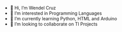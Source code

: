 - 👋 Hi, I’m Wendel Cruz
- 👀 I’m interested in Programming Languages
- 🌱 I’m currently learning Python, HTML and Arduino
- 💞️ I’m looking to collaborate on TI Projects

<!---
WendelNCruz/WendelNCruz is a ✨ special ✨ repository because its `README.md` (this file) appears on your GitHub profile.
You can click the Preview link to take a look at your changes.
--->
